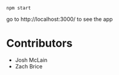 `npm start`

go to http://localhost:3000/ to see the app

# Contributors

- Josh McLain
- Zach Brice

